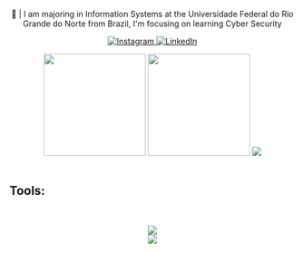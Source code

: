 <p align="center">
  🏫 | I am majoring in Information Systems at the Universidade Federal do Rio Grande do Norte from Brazil, I'm focusing on learning Cyber Security
</p>

<p align="center">
  <a href="https://www.instagram.com/_araujorael?igsh=ajlpZWo2amRlZjE4">
    <img src="https://img.shields.io/badge/Instagram-E4405F?style=for-the-badge&logo=instagram&logoColor=white" alt="Instagram">
  </a>
  <a href="https://www.linkedin.com/in/rael-araújo-3b2251275/">
    <img src="https://img.shields.io/badge/LinkedIn-0077B5?style=for-the-badge&logo=linkedin&logoColor=white" alt="LinkedIn">
  </a>
</p>
<p align="center">
  <img height="180" width="auto" src="https://github-readme-stats.vercel.app/api?username=raelaraujo0&show_icons=true&count_private=true&theme=dark&hide_border=true&hide=issues,contribs&bg_color=00000000">
  <img height="180" width="auto" src="https://github-readme-stats.vercel.app/api/top-langs/?username=raelaraujo0&layout=compact&hide_border=true&theme=dark&bg_color=00000000&langs_count=6&hide=jupyter%20notebook,tex,css,php&exclude_repo=Pacman-AI">
  <img src="https://github-readme-streak-stats.herokuapp.com?user=raelaraujo0&theme=dark&hide_border=true&background=FFFFFF00">
  <br>
  <br>
</p>


## Tools:
<div style="display: inline_block"><br/>
  <p align="center">
      <a href="https://skillicons.dev">
        <img src="https://skillicons.dev/icons?i=py,c,cpp,django,linux,git,vim" /> <br/>
         <img src="https://skillicons.dev/icons?i=mysql,postgres" />
      </a>
    </p>
</div><br/>



